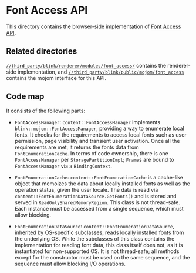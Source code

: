 # Font Access API

This directory contains the browser-side implementation of
[Font Access API](https://github.com/WICG/local-font-access/blob/main/README.md).

## Related directories

[`//third_party/blink/renderer/modules/font_access/`](../../../third_party/blink/renderer/modules/font_access/)
contains the renderer-side implementation, and
[`//third_party/blink/public/mojom/font_access`](../../../third_party/blink/public/mojom/font_access)
contains the mojom interface for this API.

## Code map

It consists of the following parts:

 * `FontAccessManager`: `content::FontAccessManager` implements
   `blink::mojom::FontAccessManager`, providing a way to enumerate local fonts.
   It checks for the requirements to access local fonts such as user permission,
   page visibility and transient user activation. Once all the requirements are
   met, it returns the fonts data from `FontEnumerationCache`. In terms of code
   ownership, there is one `FontAccessManager` per `StoragePartitionImpl`;
   `Frame`s are bound to `FontAccessManager` via a `BindingContext`.

 * `FontEnumerationCache`: `content::FontEnumerationCache` is a cache-like
   object that memoizes the data about locally installed fonts as well as the
   operation status, given the user locale. The data is read via
   `content::FontEnumerationDataSource.GetFonts()` and is stored and served in
   `ReadOnlySharedMemoryRegion`. This class is not thread-safe. Each instance
   must be accessed from a single sequence, which must allow blocking.

 * `FontEnumerationDataSource`: `content::FontEnumerationDataSource`, inherited
   by OS-specific subclasses, reads locally installed fonts from the underlying
   OS. While the subclasses of this class contains the implementation for
   reading font data, this class itself does not, as it is instantiated for
   non-supported OS. It is not thread-safe; all methods except for the
   constructor must be used on the same sequence, and the sequence must allow
   blocking I/O operations.
